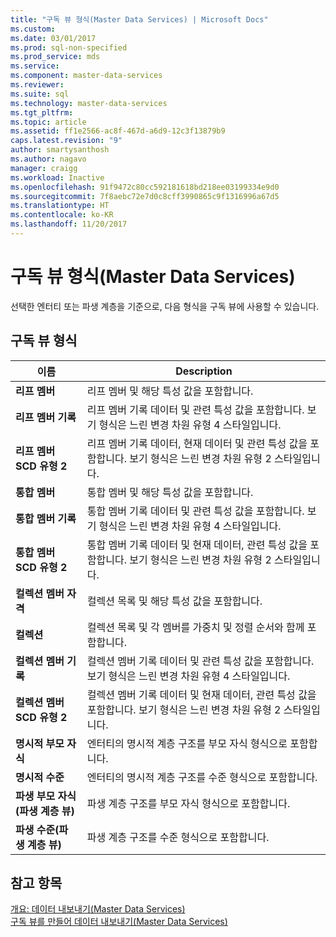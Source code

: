 ```yaml
---
title: "구독 뷰 형식(Master Data Services) | Microsoft Docs"
ms.custom: 
ms.date: 03/01/2017
ms.prod: sql-non-specified
ms.prod_service: mds
ms.service: 
ms.component: master-data-services
ms.reviewer: 
ms.suite: sql
ms.technology: master-data-services
ms.tgt_pltfrm: 
ms.topic: article
ms.assetid: ff1e2566-ac8f-467d-a6d9-12c3f13879b9
caps.latest.revision: "9"
author: smartysanthosh
ms.author: nagavo
manager: craigg
ms.workload: Inactive
ms.openlocfilehash: 91f9472c80cc592181618bd218ee03199334e9d0
ms.sourcegitcommit: 7f8aebc72e7d0c8cff3990865c9f1316996a67d5
ms.translationtype: HT
ms.contentlocale: ko-KR
ms.lasthandoff: 11/20/2017
---
```

# <a name="subscription-view-formats-master-data-services"></a>구독 뷰 형식(Master Data Services)
  선택한 엔터티 또는 파생 계층을 기준으로, 다음 형식을 구독 뷰에 사용할 수 있습니다.  
  
## <a name="subscription-view-formats"></a>구독 뷰 형식  
  
|이름|Description|  
|----------|-----------------|  
|**리프 멤버**|리프 멤버 및 해당 특성 값을 포함합니다.|  
|**리프 멤버 기록**|리프 멤버 기록 데이터 및 관련 특성 값을 포함합니다. 보기 형식은 느린 변경 차원 유형 4 스타일입니다.|  
|**리프 멤버 SCD 유형 2**|리프 멤버 기록 데이터, 현재 데이터 및 관련 특성 값을 포함합니다. 보기 형식은 느린 변경 차원 유형 2 스타일입니다.|  
|**통합 멤버**|통합 멤버 및 해당 특성 값을 포함합니다.|  
|**통합 멤버 기록**|통합 멤버 기록 데이터 및 관련 특성 값을 포함합니다. 보기 형식은 느린 변경 차원 유형 4 스타일입니다.|  
|**통합 멤버 SCD 유형 2**|통합 멤버 기록 데이터 및 현재 데이터, 관련 특성 값을 포함합니다. 보기 형식은 느린 변경 차원 유형 2 스타일입니다.|  
|**컬렉션 멤버 자격**|컬렉션 목록 및 해당 특성 값을 포함합니다.|  
|**컬렉션**|컬렉션 목록 및 각 멤버를 가중치 및 정렬 순서와 함께 포함합니다.|  
|**컬렉션 멤버 기록**|컬렉션 멤버 기록 데이터 및 관련 특성 값을 포함합니다. 보기 형식은 느린 변경 차원 유형 4 스타일입니다.|  
|**컬렉션 멤버 SCD 유형 2**|컬렉션 멤버 기록 데이터 및 현재 데이터, 관련 특성 값을 포함합니다. 보기 형식은 느린 변경 차원 유형 2 스타일입니다.|  
|**명시적 부모 자식**|엔터티의 명시적 계층 구조를 부모 자식 형식으로 포함합니다.|  
|**명시적 수준**|엔터티의 명시적 계층 구조를 수준 형식으로 포함합니다.|  
|**파생 부모 자식(파생 계층 뷰)**|파생 계층 구조를 부모 자식 형식으로 포함합니다.|  
|**파생 수준(파생 계층 뷰)**|파생 계층 구조를 수준 형식으로 포함합니다.|  
  
## <a name="see-also"></a>참고 항목  
 [개요: 데이터 내보내기&#40;Master Data Services&#41;](../master-data-services/overview-exporting-data-master-data-services.md)   
 [구독 뷰를 만들어 데이터 내보내기&#40;Master Data Services&#41;](../master-data-services/create-a-subscription-view-to-export-data-master-data-services.md)  
  
  
